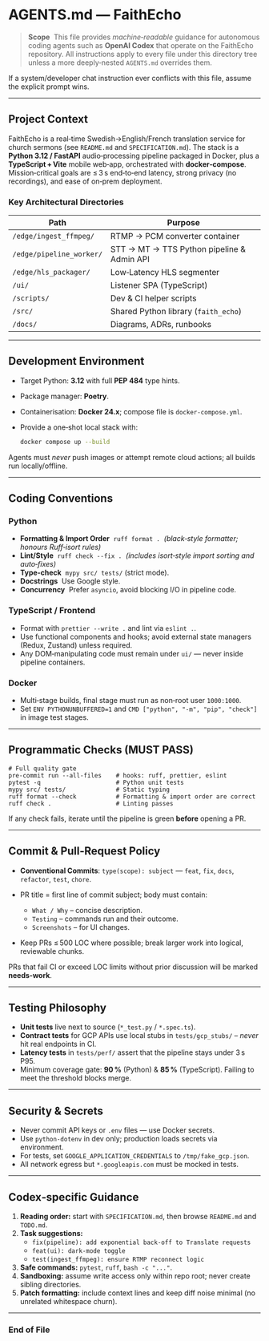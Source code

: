 # AGENTS.md — FaithEcho

> **Scope**  This file provides *machine‑readable* guidance for autonomous coding agents such as **OpenAI Codex** that operate on the FaithEcho repository. All instructions apply to every file under this directory tree unless a more deeply‑nested `AGENTS.md` overrides them.

If a system/developer chat instruction ever conflicts with this file, assume the explicit prompt wins.

---

## Project Context

FaithEcho is a real‑time Swedish→English/French translation service for church sermons (see `README.md` and `SPECIFICATION.md`). The stack is a **Python 3.12 / FastAPI** audio‑processing pipeline packaged in Docker, plus a **TypeScript + Vite** mobile web‑app, orchestrated with **docker‑compose**. Mission‑critical goals are ≤ 3 s end‑to‑end latency, strong privacy (no recordings), and ease of on‑prem deployment.

### Key Architectural Directories

| Path                     | Purpose                                    |
| ------------------------ | ------------------------------------------ |
| `/edge/ingest_ffmpeg/`   | RTMP → PCM converter container             |
| `/edge/pipeline_worker/` | STT → MT → TTS Python pipeline & Admin API |
| `/edge/hls_packager/`    | Low‑Latency HLS segmenter                  |
| `/ui/`                   | Listener SPA (TypeScript)                  |
| `/scripts/`              | Dev & CI helper scripts                    |
| `/src/`                  | Shared Python library (`faith_echo`)       |
| `/docs/`                 | Diagrams, ADRs, runbooks                   |

---

## Development Environment

* Target Python: **3.12** with full **PEP 484** type hints.
* Package manager: **Poetry**.
* Containerisation: **Docker 24.x**; compose file is `docker-compose.yml`.
* Provide a one‑shot local stack with:

  ```bash
  docker compose up --build
  ```

Agents must *never* push images or attempt remote cloud actions; all builds run locally/offline.

---

## Coding Conventions

### Python

* **Formatting & Import Order**  `ruff format .`  *(black‑style formatter; honours Ruff‑isort rules)*
* **Lint/Style**  `ruff check --fix .`  *(includes isort‑style import sorting and auto‑fixes)*
* **Type‑check**  `mypy src/ tests/` (strict mode).
* **Docstrings**  Use Google style.
* **Concurrency**  Prefer `asyncio`, avoid blocking I/O in pipeline code.

### TypeScript / Frontend

* Format with `prettier --write .` and lint via `eslint .`.
* Use functional components and hooks; avoid external state managers (Redux, Zustand) unless required.
* Any DOM‑manipulating code must remain under `ui/` — never inside pipeline containers.

### Docker

* Multi‑stage builds, final stage must run as non‑root user `1000:1000`.
* Set `ENV PYTHONUNBUFFERED=1` and `CMD ["python", "-m", "pip", "check"]` in image test stages.

---

## Programmatic Checks (MUST PASS)

```
# Full quality gate
pre-commit run --all-files    # hooks: ruff, prettier, eslint
pytest -q                     # Python unit tests
mypy src/ tests/              # Static typing
ruff format --check           # Formatting & import order are correct
ruff check .                  # Linting passes
```

If any check fails, iterate until the pipeline is green **before** opening a PR.

---

## Commit & Pull‑Request Policy

* **Conventional Commits**: `type(scope): subject` — `feat`, `fix`, `docs`, `refactor`, `test`, `chore`.
* PR title = first line of commit subject; body must contain:

  * `What / Why` – concise description.
  * `Testing` – commands run and their outcome.
  * `Screenshots` – for UI changes.
* Keep PRs ≤ 500 LOC where possible; break larger work into logical, reviewable chunks.

PRs that fail CI or exceed LOC limits without prior discussion will be marked **needs‑work**.

---

## Testing Philosophy

* **Unit tests** live next to source (`*_test.py` / `*.spec.ts`).
* **Contract tests** for GCP APIs use local stubs in `tests/gcp_stubs/` – *never* hit real endpoints in CI.
* **Latency tests** in `tests/perf/` assert that the pipeline stays under 3 s P95.
* Minimum coverage gate: **90 %** (Python) & **85 %** (TypeScript). Failing to meet the threshold blocks merge.

---

## Security & Secrets

* Never commit API keys or `.env` files — use Docker secrets.
* Use `python-dotenv` in dev only; production loads secrets via environment.
* For tests, set `GOOGLE_APPLICATION_CREDENTIALS` to `/tmp/fake_gcp.json`.
* All network egress but `*.googleapis.com` must be mocked in tests.

---

## Codex‑specific Guidance

1. **Reading order:** start with `SPECIFICATION.md`, then browse `README.md` and `TODO.md`.
2. **Task suggestions:**
   * `fix(pipeline): add exponential back‑off to Translate requests`
   * `feat(ui): dark‑mode toggle`
   * `test(ingest_ffmpeg): ensure RTMP reconnect logic`
3. **Safe commands:** `pytest`, `ruff`, `bash -c "..."`.
4. **Sandboxing:** assume write access only within repo root; never create sibling directories.
5. **Patch formatting:** include context lines and keep diff noise minimal (no unrelated whitespace churn).

---

### End of File
